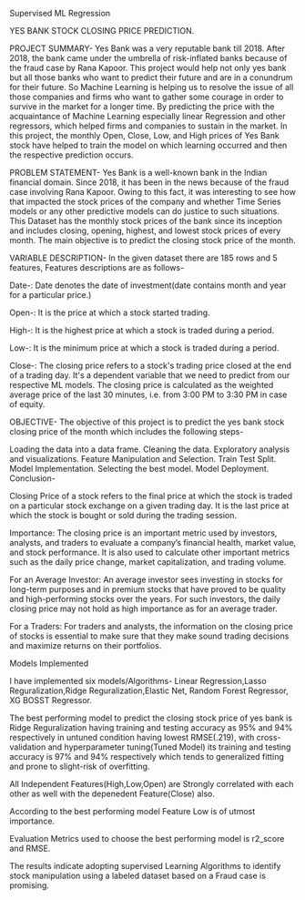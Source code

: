 Supervised ML Regression

YES BANK STOCK CLOSING PRICE PREDICTION.

PROJECT SUMMARY- Yes Bank was a very reputable bank till 2018. After 2018, the bank came under the umbrella of risk-inflated banks because of the fraud case by Rana Kapoor. This project would help not only yes bank but all those banks who want to predict their future and are in a conundrum for their future. So Machine Learning is helping us to resolve the issue of all those companies and firms who want to gather some courage in order to survive in the market for a longer time. By predicting the price with the acquaintance of Machine Learning especially linear Regression and other regressors, which helped firms and companies to sustain in the market. In this project, the monthly Open, Close, Low, and High prices of Yes Bank stock have helped to train the model on which learning occurred and then the respective prediction occurs.

PROBLEM STATEMENT- Yes Bank is a well-known bank in the Indian financial domain. Since 2018, it has been in the news because of the fraud case involving Rana Kapoor. Owing to this fact, it was interesting to see how that impacted the stock prices of the company and whether Time Series models or any other predictive models can do justice to such situations. This Dataset has the monthly stock prices of the bank since its inception and includes closing, opening, highest, and lowest stock prices of every month. The main objective is to predict the closing stock price of the month.

VARIABLE DESCRIPTION- In the given dataset there are 185 rows and 5 features, Features descriptions are as follows-

Date-: Date denotes the date of investment(date contains month and year for a particular price.)

Open-: It is the price at which a stock started trading.

High-: It is the highest price at which a stock is traded during a period.

Low-: It is the minimum price at which a stock is traded during a period.

Close-: The closing price refers to a stock's trading price closed at the end of a trading day. It's a dependent variable that we need to predict from our respective ML models. The closing price is calculated as the weighted average price of the last 30 minutes, i.e. from 3:00 PM to 3:30 PM in case of equity.

OBJECTIVE- The objective of this project is to predict the yes bank stock closing price of the month which includes the following steps-

Loading the data into a data frame.
Cleaning the data.
Exploratory analysis and visualizations.
Feature Manipulation and Selection.
Train Test Split.
Model Implementation.
Selecting the best model.
Model Deployment.
Conclusion-

Closing Price of a stock refers to the final price at which the stock is traded on a particular stock exchange on a given trading day. It is the last price at which the stock is bought or sold during the trading session.

Importance: The closing price is an important metric used by investors, analysts, and traders to evaluate a company’s financial health, market value, and stock performance. It is also used to calculate other important metrics such as the daily price change, market capitalization, and trading volume.

For an Average Investor: An average investor sees investing in stocks for long-term purposes and in premium stocks that have proved to be quality and high-performing stocks over the years. For such investors, the daily closing price may not hold as high importance as for an average trader.

For a Traders: For traders and analysts, the information on the closing price of stocks is essential to make sure that they make sound trading decisions and maximize returns on their portfolios.

Models Implemented

I have implemented six models/Algorithms- Linear Regression,Lasso Reguralization,Ridge Reguralization,Elastic Net, Random Forest Regressor, XG BOSST Regressor.

The best performing model to predict the closing stock price of yes bank is Ridge Reguralization having training and testing accuracy as 95% and 94% respectively in untuned condition having lowest RMSE(.219), with cross-validation and hyperparameter tuning(Tuned Model) its training and testing accuracy is 97% and 94% respectively which tends to generalized fitting and prone to slight-risk of overfitting.

All Independent Features(High,Low,Open) are Strongly correlated with each other as well with the depenedent Feature(Close) also.

According to the best performing model Feature Low is of utmost importance.

Evaluation Metrics used to choose the best performing model is r2_score and RMSE.

The results indicate adopting supervised Learning Algorithms to identify stock manipulation using a labeled dataset based on a Fraud case is promising.
